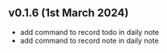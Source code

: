 ## v0.1.6 (1st March 2024)
- add command to record todo in daily note
- add command to record note in daily note
